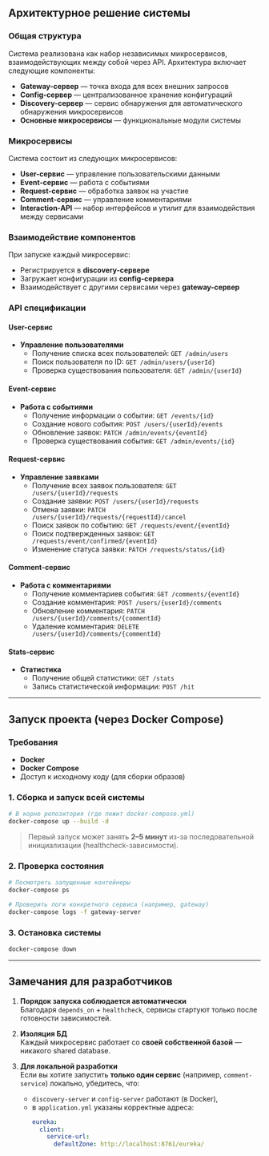 ## Архитектурное решение системы

### Общая структура

Система реализована как набор независимых микросервисов, взаимодействующих между собой через API. Архитектура включает следующие компоненты:

* **Gateway-сервер** — точка входа для всех внешних запросов
* **Config-сервер** — централизованное хранение конфигураций
* **Discovery-сервер** — сервис обнаружения для автоматического обнаружения микросервисов
* **Основные микросервисы** — функциональные модули системы

### Микросервисы

Система состоит из следующих микросервисов:

* **User-сервис** — управление пользовательскими данными
* **Event-сервис** — работа с событиями
* **Request-сервис** — обработка заявок на участие
* **Comment-сервис** — управление комментариями
* **Interaction-API** — набор интерфейсов и утилит для взаимодействия между сервисами

### Взаимодействие компонентов

При запуске каждый микросервис:
* Регистрируется в **discovery-сервере**
* Загружает конфигурации из **config-сервера**
* Взаимодействует с другими сервисами через **gateway-сервер**

### API спецификации

#### User-сервис

* **Управление пользователями**
    * Получение списка всех пользователей: `GET /admin/users`
    * Поиск пользователя по ID: `GET /admin/users/{userId}`
    * Проверка существования пользователя: `GET /admin/{userId}`

#### Event-сервис

* **Работа с событиями**
    * Получение информации о событии: `GET /events/{id}`
    * Создание нового события: `POST /users/{userId}/events`
    * Обновление заявок: `PATCH /admin/events/{eventId}`
    * Проверка существования события: `GET /admin/events/{id}`

#### Request-сервис

* **Управление заявками**
    * Получение всех заявок пользователя: `GET /users/{userId}/requests`
    * Создание заявки: `POST /users/{userId}/requests`
    * Отмена заявки: `PATCH /users/{userId}/requests/{requestId}/cancel`
    * Поиск заявок по событию: `GET /requests/event/{eventId}`
    * Поиск подтвержденных заявок: `GET /requests/event/confirmed/{eventId}`
    * Изменение статуса заявки: `PATCH /requests/status/{id}`

#### Comment-сервис

* **Работа с комментариями**
    * Получение комментариев события: `GET /comments/{eventId}`
    * Создание комментария: `POST /users/{userId}/comments`
    * Обновление комментария: `PATCH /users/{userId}/comments/{commentId}`
    * Удаление комментария: `DELETE /users/{userId}/comments/{commentId}`

#### Stats-сервис

* **Статистика**
    * Получение общей статистики: `GET /stats`
    * Запись статистической информации: `POST /hit`

---

## Запуск проекта (через Docker Compose)

### Требования
- **Docker**
- **Docker Compose**
- Доступ к исходному коду (для сборки образов)

### 1. Сборка и запуск всей системы

```bash
# В корне репозитория (где лежит docker-compose.yml)
docker-compose up --build -d
```

> Первый запуск может занять **2–5 минут** из-за последовательной инициализации (healthcheck-зависимости).

### 2. Проверка состояния

```bash
# Посмотреть запущенные контейнеры
docker-compose ps

# Проверить логи конкретного сервиса (например, gateway)
docker-compose logs -f gateway-server
```

### 3. Остановка системы

```bash
docker-compose down
```

---

## Замечания для разработчиков

1. **Порядок запуска соблюдается автоматически**  
   Благодаря `depends_on` + `healthcheck`, сервисы стартуют только после готовности зависимостей.

2. **Изоляция БД**  
   Каждый микросервис работает со **своей собственной базой** — никакого shared database.

3. **Для локальной разработки**  
   Если вы хотите запустить **только один сервис** (например, `comment-service`) локально, убедитесь, что:
    - `discovery-server` и `config-server` работают (в Docker),
    - в `application.yml` указаны корректные адреса:
      ```yaml
      eureka:
        client:
          service-url:
            defaultZone: http://localhost:8761/eureka/
      ```
